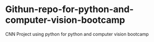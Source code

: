 # Githun-repo-for-python-and-computer-vision-bootcamp
CNN Project using python for python and computer vision bootcamp

